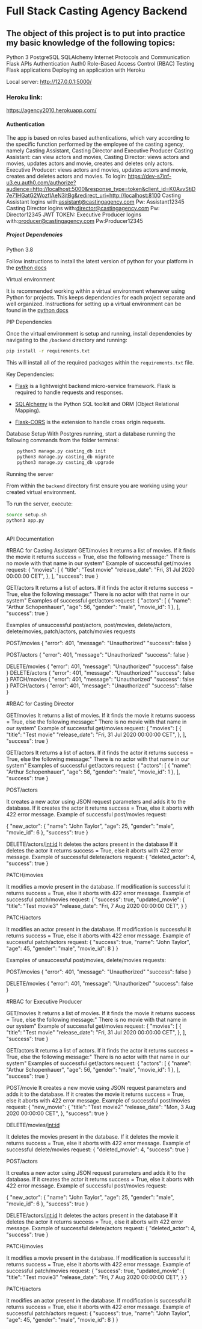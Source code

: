 # Full Stack Casting Agency Backend

## The object of this project is to put into practice my basic knowledge of the following topics:
Python 3
PostgreSQL
SQLAlchemy
Internet Protocols and Communication
Flask APIs
Authentication
Auth0
Role-Based Access Control (RBAC)
Testing Flask applications
Deploying an application with Heroku

Local server: http://127.0.0.1:5000/

### Heroku link:
https://agency2010.herokuapp.com/

#### Authentication

The app is based on roles based authentications, which vary according to the specific function performed by the employee of the casting agency, namely
Casting Assistant, Casting Director and Executive Producer
Casting Assistant: can view actors and movies,
Casting Director: views actors and movies, updates actors and movie, creates and
deletes only actors.
Executive Producer: views actors and movies, updates actors and movie, creates and
deletes actors and movies.
To login: https://dev-s7inf-u3.eu.auth0.com/authorize?audience=http://localhost:5000&response_type=token&client_id=K0AvvStjD7e71HGatG2WozflAeN3itBg&redirect_uri=http://localhost:8100
Casting Assistant logins with:assistant@castingagency.com
Pw: Assistant12345
Casting Director logins with:director@castingagency.com
Pw: Director12345
JWT TOKEN:
Executive Producer logins with:producer@castingagency.com
Pw:Producer12345

##### Project Dependencies

Python 3.8

Follow instructions to install the latest version of python for your platform in the [python docs](https://docs.python.org/3/using/unix.html#getting-and-installing-the-latest-version-of-python)

Virtual environment

It is recommended working within a virtual environment whenever using Python for projects.
This keeps dependencies for each project separate and well organized.
Instructions for setting up a virtual environment can be found
in the [python docs](https://packaging.python.org/guides/installing-using-pip-and-virtual-environments/)

PIP Dependencies

Once the virtual environment is setup and running, install dependencies by navigating to the `/backend` directory and running:

```bash
pip install -r requirements.txt
```
This will install all of the required packages within the `requirements.txt` file.

Key Dependencies:

- [Flask](http://flask.pocoo.org/) is a lightweight backend micro-service framework. Flask is required to handle requests and responses.

- [SQLAlchemy](https://www.sqlalchemy.org/) is the Python SQL toolkit and ORM (Object Relational Mapping).

- [Flask-CORS](https://flask-cors.readthedocs.io/en/latest/#) is the extension to handle cross origin requests.

Database Setup
With Postgres running, start a database running the following commands from the folder terminal:

```bash
    python3 manage.py casting_db init
    python3 manage.py casting_db migrate
    python3 manage.py casting_db upgrade
```

Running the server

From within the `backend` directory first ensure you are working using your created virtual environment.

To run the server, execute:

```bash
source setup.sh
python3 app.py
```

######

API Documentation

#RBAC for Casting Assistant
GET/movies
It returns a list of movies.
If it finds the movie it returns success = True, else the following message:"
There is no movie with that name in our system"
Example of successful get/movies request:
{
    "movies": [
        {
            "title": "Test movie"
            "release_date": "Fri, 31 Jul 2020 00:00:00 CET",
        },
    ],
    "success": true
}

GET/actors
It returns a list of actors.
If it finds the actor it returns success = True, else the following message:"
There is no actor with that name in our system"
Examples of successful get/actors request:
{
    "actors": [
        {
            "name": "Arthur Schopenhauer",
            "age": 56,
            "gender": "male",
            "movie_id": 1
        },
    ],
    "success": true
}

Examples of unsuccessful post/actors, post/movies, delete/actors, delete/movies,
patch/actors, patch/movies requests

POST/movies
{
    "error": 401,
    "message": "Unauthorized"
    "success": false
}

POST/actors
{
    "error": 401,
    "message": "Unauthorized"
    "success": false
}

DELETE/movies
{
    "error": 401,
    "message": "Unauthorized"
    "success": false
}
DELETE/actors
{
    "error": 401,
    "message": "Unauthorized"
    "success": false
}
PATCH/movies
{
    "error": 401,
    "message": "Unauthorized"
    "success": false
}
PATCH/actors
{
    "error": 401,
    "message": "Unauthorized"
    "success": false
}

#RBAC for Casting Director

GET/movies
It returns a list of movies.
If it finds the movie it returns success = True, else the following message:"
There is no movie with that name in our system"
Example of successful get/movies request:
{
    "movies": [
        {
            "title": "Test movie"
            "release_date": "Fri, 31 Jul 2020 00:00:00 CET",
        },
    ],
    "success": true
}

GET/actors
It returns a list of actors.
If it finds the actor it returns success = True, else the following message:"
There is no actor with that name in our system"
Examples of successful get/actors request:
{
    "actors": [
        {
            "name": "Arthur Schopenhauer",
            "age": 56,
            "gender": "male",
            "movie_id": 1
        },
    ],
    "success": true
}

POST/actors

It creates a new actor using JSON request parameters and adds it to the database.
If it creates the actor it returns success = True, else it aborts with 422 error message.
Example of successful post/movies request:

{
    "new_actor": {
        "name": "John Taylor",
        "age": 25,
        "gender": "male",
        "movie_id": 6
    },
    "success": true
}

DELETE/actors/<int:id>
It deletes the actors present in the database
If it deletes the actor it returns success = True, else it aborts with 422 error message.
Example of successful delete/actors request:
{
    "deleted_actor": 4,
    "success": true
}

PATCH/movies

It modifies a movie present in the database.
If modification is successful it returns success = True, else it aborts with 422 error message.
Example of successful patch/movies request:
{
    "success": true,
    "updated_movie": {
        "title": "Test movie3"
        "release_date": "Fri, 7 Aug 2020 00:00:00 CET",
    }
}

PATCH/actors

It modifies an actor present in the database.
If modification is successful it returns success = True, else it aborts with 422 error message.
Example of successful patch/actors request:
{
    "success": true,
        "name": "John Taylor",
        "age": 45,
        "gender": "male",
        "movie_id": 8
    }
}

Examples of unsuccessful post/movies, delete/movies requests:

POST/movies
{
    "error": 401,
    "message": "Unauthorized"
    "success": false
}

DELETE/movies
{
    "error": 401,
    "message": "Unauthorized"
    "success": false
}

#RBAC for Executive Producer

GET/movies
It returns a list of movies.
If it finds the movie it returns success = True, else the following message:"
There is no movie with that name in our system"
Example of successful get/movies request:
{
    "movies": [
        {
            "title": "Test movie"
            "release_date": "Fri, 31 Jul 2020 00:00:00 CET",
        },
    ],
    "success": true
}

GET/actors
It returns a list of actors.
If it finds the actor it returns success = True, else the following message:"
There is no actor with that name in our system"
Examples of successful get/actors request:
{
    "actors": [
        {
            "name": "Arthur Schopenhauer",
            "age": 56,
            "gender": "male",
            "movie_id": 1
        },
    ],
    "success": true
}

POST/movie
It creates a new movie using JSON request parameters and adds it to the database.
If it creates the movie it returns success = True, else it aborts with 422 error message.
Example of successful post/movies request:
{
    "new_movie": {
            "title": "Test movie2"
            "release_date": "Mon, 3 Aug 2020 00:00:00 CET",
        },
    "success": true
}

DELETE/movies/<int:id>

It deletes the movies present in the database.
If it deletes the movie it returns success = True, else it aborts with 422 error message.
Example of successful delete/movies request:
{
    "deleted_movie": 4,
    "success": true
}

POST/actors

It creates a new actor using JSON request parameters and adds it to the database.
If it creates the actor it returns success = True, else it aborts with 422 error message.
Example of successful post/movies request:

{
    "new_actor": {
        "name": "John Taylor",
        "age": 25,
        "gender": "male",
        "movie_id": 6
    },
    "success": true
}

DELETE/actors/<int:id>
It deletes the actors present in the database
If it deletes the actor it returns success = True, else it aborts with 422 error message.
Example of successful delete/actors request:
{
    "deleted_actor": 4,
    "success": true
}

PATCH/movies

It modifies a movie present in the database.
If modification is successful it returns success = True, else it aborts with 422 error message.
Example of successful patch/movies request:
{
    "success": true,
    "updated_movie": {
        "title": "Test movie3"
        "release_date": "Fri, 7 Aug 2020 00:00:00 CET",
    }
}

PATCH/actors

It modifies an actor present in the database.
If modification is successful it returns success = True, else it aborts with 422 error message.
Example of successful patch/actors request:
{
    "success": true,
        "name": "John Taylor",
        "age": 45,
        "gender": "male",
        "movie_id": 8
    }
}
